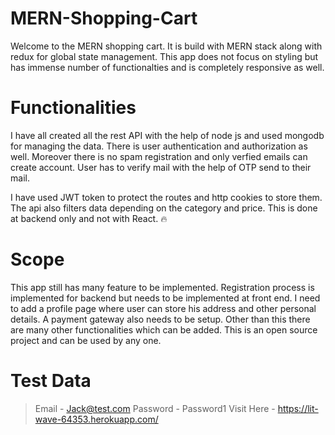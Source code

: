 # MERN-Shopping-Cart

Welcome to the MERN shopping cart. It is build with MERN stack along with redux for global state management.
This app does not focus on styling but has immense number of functionalties and is completely responsive as
well.

# Functionalities

I have all created all the rest API with the help of node js and used mongodb for managing the data. There is user authentication and authorization as well. Moreover there is no spam registration and only verfied emails can create account. User has to verify mail with the help of OTP send to their mail.

I have used JWT token to protect the routes and http cookies to store them. The api also filters data depending on the category and price. This is done at backend only and not with React. 🔥

# Scope

This app still has many feature to be implemented. Registration process is implemented for backend but needs to be implemented at front end. I need to add a profile page where user can store his address and other personal details. A payment gateway also needs to be setup. Other than this there are many other functionalities which can be added. This is an open source project and can be used by any one.

# Test Data

> Email - Jack@test.com
> Password - Password1
> Visit Here - https://lit-wave-64353.herokuapp.com/
